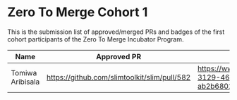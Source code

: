 # Zero To Merge Cohort 1 

This is the submission list of approved/merged PRs and badges of the first cohort participants of the Zero To Merge Incubator Program.


| Name         | Approved PR | Zero To Merge Badge |
| ------------ | -------------- | ----------- |
| Tomiwa Aribisala | https://github.com/slimtoolkit/slim/pull/582 | https://www.credly.com/badges/8742e373-3129-4679-a3e9-ab2b68023d4b/public_url |
